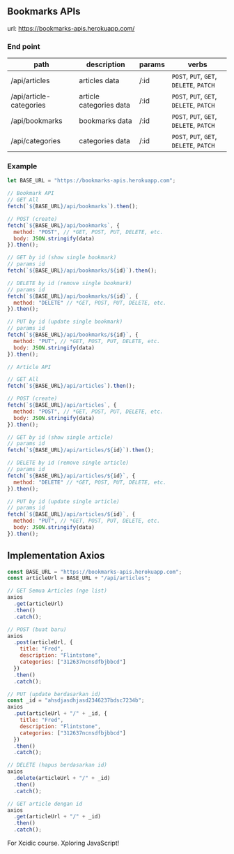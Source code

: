 ## Bookmarks APIs

url: https://bookmarks-apis.herokuapp.com/

### End point

| path                    | description             | params | verbs                                   |
| ----------------------- | ----------------------- | ------ | --------------------------------------- |
| /api/articles           | articles data           | /:id   | `POST`, `PUT`, `GET`, `DELETE`, `PATCH` |
| /api/article-categories | article categories data | /:id   | `POST`, `PUT`, `GET`, `DELETE`, `PATCH` |
| /api/bookmarks          | bookmarks data          | /:id   | `POST`, `PUT`, `GET`, `DELETE`, `PATCH` |
| /api/categories         | categories data         | /:id   | `POST`, `PUT`, `GET`, `DELETE`, `PATCH` |

### Example

```javascript
let BASE_URL = "https://bookmarks-apis.herokuapp.com";

// Bookmark API
// GET All
fetch(`${BASE_URL}/api/bookmarks`).then();

// POST (create)
fetch(`${BASE_URL}/api/bookmarks`, {
  method: "POST", // *GET, POST, PUT, DELETE, etc.
  body: JSON.stringify(data)
}).then();

// GET by id (show single bookmark)
// params id
fetch(`${BASE_URL}/api/bookmarks/${id}`).then();

// DELETE by id (remove single bookmark)
// params id
fetch(`${BASE_URL}/api/bookmarks/${id}`, {
  method: "DELETE" // *GET, POST, PUT, DELETE, etc.
}).then();

// PUT by id (update single bookmark)
// params id
fetch(`${BASE_URL}/api/bookmarks/${id}`, {
  method: "PUT", // *GET, POST, PUT, DELETE, etc.
  body: JSON.stringify(data)
}).then();

// Article API

// GET All
fetch(`${BASE_URL}/api/articles`).then();

// POST (create)
fetch(`${BASE_URL}/api/articles`, {
  method: "POST", // *GET, POST, PUT, DELETE, etc.
  body: JSON.stringify(data)
}).then();

// GET by id (show single article)
// params id
fetch(`${BASE_URL}/api/articles/${id}`).then();

// DELETE by id (remove single article)
// params id
fetch(`${BASE_URL}/api/articles/${id}`, {
  method: "DELETE" // *GET, POST, PUT, DELETE, etc.
}).then();

// PUT by id (update single article)
// params id
fetch(`${BASE_URL}/api/articles/${id}`, {
  method: "PUT", // *GET, POST, PUT, DELETE, etc.
  body: JSON.stringify(data)
}).then();
```

## Implementation Axios

```javascript
const BASE_URL = "https://bookmarks-apis.herokuapp.com";
const articleUrl = BASE_URL + "/api/articles";

// GET Semua Articles (nge list)
axios
  .get(articleUrl)
  .then()
  .catch();

// POST (buat baru)
axios
  .post(articleUrl, {
    title: "Fred",
    description: "Flintstone",
    categories: ["312637ncnsdfbjbbcd"]
  })
  .then()
  .catch();

// PUT (update berdasarkan id)
const _id = "ahsdjasdhjasd2346237bdsc7234b";
axios
  .put(articleUrl + "/" + _id, {
    title: "Fred",
    description: "Flintstone",
    categories: ["312637ncnsdfbjbbcd"]
  })
  .then()
  .catch();

// DELETE (hapus berdasarkan id)
axios
  .delete(articleUrl + "/" + _id)
  .then()
  .catch();

// GET article dengan id
axios
  .get(articleUrl + "/" + _id)
  .then()
  .catch();
```

For Xcidic course. Xploring JavaScript!
